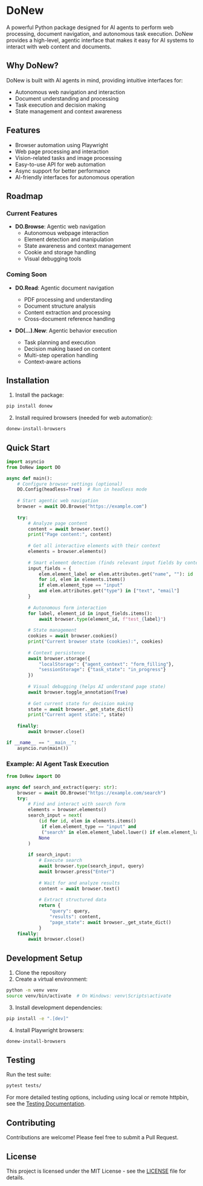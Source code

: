 # DoNew

A powerful Python package designed for AI agents to perform web processing, document navigation, and autonomous task execution. DoNew provides a high-level, agentic interface that makes it easy for AI systems to interact with web content and documents.

## Why DoNew?

DoNew is built with AI agents in mind, providing intuitive interfaces for:
- Autonomous web navigation and interaction
- Document understanding and processing
- Task execution and decision making
- State management and context awareness

## Features

- Browser automation using Playwright
- Web page processing and interaction
- Vision-related tasks and image processing
- Easy-to-use API for web automation
- Async support for better performance
- AI-friendly interfaces for autonomous operation

## Roadmap

### Current Features
- **DO.Browse**: Agentic web navigation
  - Autonomous webpage interaction
  - Element detection and manipulation
  - State awareness and context management
  - Cookie and storage handling
  - Visual debugging tools

### Coming Soon
- **DO.Read**: Agentic document navigation
  - PDF processing and understanding
  - Document structure analysis
  - Content extraction and processing
  - Cross-document reference handling

- **DO(...).New**: Agentic behavior execution
  - Task planning and execution
  - Decision making based on content
  - Multi-step operation handling
  - Context-aware actions

## Installation

1. Install the package:
```bash
pip install donew
```

2. Install required browsers (needed for web automation):
```bash
donew-install-browsers
```

## Quick Start

```python
import asyncio
from DoNew import DO

async def main():
    # Configure browser settings (optional)
    DO.Config(headless=True)  # Run in headless mode
    
    # Start agentic web navigation
    browser = await DO.Browse("https://example.com")
    
    try:
        # Analyze page content
        content = await browser.text()
        print("Page content:", content)
        
        # Get all interactive elements with their context
        elements = browser.elements()
        
        # Smart element detection (finds relevant input fields by context)
        input_fields = {
            elem.element_label or elem.attributes.get("name", ""): id
            for id, elem in elements.items()
            if elem.element_type == "input"
            and elem.attributes.get("type") in ["text", "email"]
        }
        
        # Autonomous form interaction
        for label, element_id in input_fields.items():
            await browser.type(element_id, f"test_{label}")
        
        # State management
        cookies = await browser.cookies()
        print("Current browser state (cookies):", cookies)
        
        # Context persistence
        await browser.storage({
            "localStorage": {"agent_context": "form_filling"},
            "sessionStorage": {"task_state": "in_progress"}
        })
        
        # Visual debugging (helps AI understand page state)
        await browser.toggle_annotation(True)
        
        # Get current state for decision making
        state = await browser._get_state_dict()
        print("Current agent state:", state)
        
    finally:
        await browser.close()

if __name__ == "__main__":
    asyncio.run(main())
```

### Example: AI Agent Task Execution

```python
from DoNew import DO

async def search_and_extract(query: str):
    browser = await DO.Browse("https://example.com/search")
    try:
        # Find and interact with search form
        elements = browser.elements()
        search_input = next(
            (id for id, elem in elements.items() 
             if elem.element_type == "input" and 
             ("search" in elem.element_label.lower() if elem.element_label else False)),
            None
        )
        
        if search_input:
            # Execute search
            await browser.type(search_input, query)
            await browser.press("Enter")
            
            # Wait for and analyze results
            content = await browser.text()
            
            # Extract structured data
            return {
                "query": query,
                "results": content,
                "page_state": await browser._get_state_dict()
            }
    finally:
        await browser.close()
```

## Development Setup

1. Clone the repository
2. Create a virtual environment:
```bash
python -m venv venv
source venv/bin/activate  # On Windows: venv\Scripts\activate
```
3. Install development dependencies:
```bash
pip install -e ".[dev]"
```
4. Install Playwright browsers:
```bash
donew-install-browsers
```

## Testing

Run the test suite:
```bash
pytest tests/
```

For more detailed testing options, including using local or remote httpbin, see the [Testing Documentation](docs/testing.md).

## Contributing

Contributions are welcome! Please feel free to submit a Pull Request.

## License

This project is licensed under the MIT License - see the [LICENSE](LICENSE) file for details. 